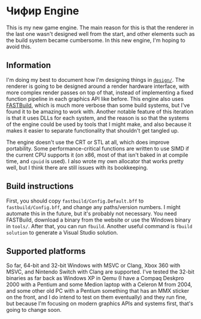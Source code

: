 # Чифир Engine
This is my new game engine. The main reason for this is that the renderer in the last one wasn't designed well from the
start, and other elements such as the build system became cumbersome. In this new engine, I'm hoping to avoid this.

## Information
I'm doing my best to document how I'm designing things in [`design/`](design/engine.typ). The renderer is going to be
designed around a render hardware interface, with more complex render passes on top of that, instead of implementing
a fixed function pipeline in each graphics API like before. This engine also uses [FASTBuild](https://fastbuild.org),
which is much more verbose than some build systems, but I've found it to be amazing to work with. Another notable feature
of this iteration is that it uses DLLs for each system, and the reason is so that the systems of the engine could be used
by tools that I might make, and also because it makes it easier to separate functionality that shouldn't get tangled up.

The engine doesn't use the CRT or STL at all, which does improve portability. Some performance-critical
functions are written to use SIMD if the current CPU supports it (on x86, most of that isn't baked in at compile time, and
`cpuid` is used). I also wrote my own allocator that works pretty well, but I think there are still issues with its bookkeeping.

## Build instructions
First, you should copy `fastbuild/Config.Default.bff` to `fastbuild/Config.bff`, and change any paths/version numbers. I
might automate this in the future, but it's probably not necessary. You need FASTBuild, download a binary from the website
or use the Windows binary in `tools/`. After that, you can run `fbuild`. Another useful command is `fbuild solution` to
generate a Visual Studio solution.

## Supported platforms
So far, 64-bit and 32-bit Windows with MSVC or Clang, Xbox 360 with MSVC, and Nintendo Switch with Clang are supported. I've
tested the 32-bit binaries as far back as Windows XP in Qemu (I have a Compaq Deskpro 2000 with a Pentium and some Medion laptop
with a Celeron M from 2004, and some other old PC with a Pentium something that has an MMX sticker on the front, and I do intend
to test on them eventually) and they run fine, but because I'm focusing on modern graphics APIs and systems first, that's going
to change soon.
